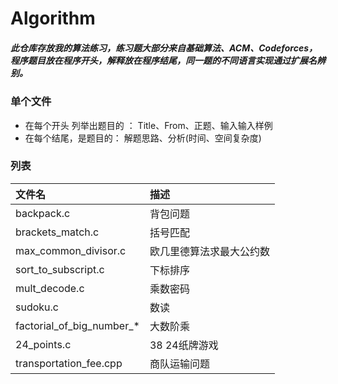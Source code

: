 # Algorithm
##### 此仓库存放我的算法练习，练习题大部分来自基础算法、ACM、Codeforces，程序题目放在程序开头，解释放在程序结尾，同一题的不同语言实现通过扩展名辨别。

### 单个文件
* 在每个开头 列举出题目的 ：
      Title、From、正题、输入输入样例
* 在每个结尾，是题目的：
      解题思路、分析(时间、空间复杂度)

### 列表
| 文件名                       | 描述           |
| :------------------------ | :----------- |
| backpack.c                | 背包问题         |
| brackets_match.c          | 括号匹配         |
| max_common_divisor.c      | 欧几里德算法求最大公约数 |
| sort_to_subscript.c       | 下标排序         |
| mult_decode.c             | 乘数密码         |
| sudoku.c                  | 数读           |
| factorial_of_big_number_* | 大数阶乘         |
| 24_points.c               | 38 24纸牌游戏    |
| transportation_fee.cpp    | 商队运输问题       |